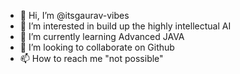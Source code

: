 - 👋 Hi, I’m @itsgaurav-vibes
- 👀 I’m interested in build up the highly intellectual AI
- 🌱 I’m currently learning Advanced JAVA
- 💞️ I’m looking to collaborate on Github
- 📫 How to reach me "not possible" 

<!---
itsgaurav-vibes/itsgaurav-vibes is a ✨ special ✨ repository because its `README.md` (this file) appears on your GitHub profile.
You can click the Preview link to take a look at your changes.
--->
